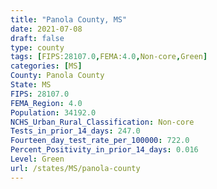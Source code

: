 ```yaml
---
title: "Panola County, MS"
date: 2021-07-08
draft: false
type: county
tags: [FIPS:28107.0,FEMA:4.0,Non-core,Green]
categories: [MS]
County: Panola County
State: MS
FIPS: 28107.0
FEMA_Region: 4.0
Population: 34192.0
NCHS_Urban_Rural_Classification: Non-core
Tests_in_prior_14_days: 247.0
Fourteen_day_test_rate_per_100000: 722.0
Percent_Positivity_in_prior_14_days: 0.016
Level: Green
url: /states/MS/panola-county
---
```



